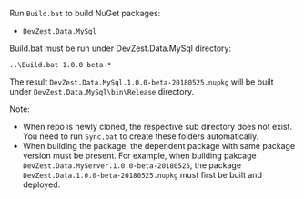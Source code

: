 Run `Build.bat` to build NuGet packages:
- `DevZest.Data.MySql`

Build.bat must be run under DevZest.Data.MySql directory:
```
..\Build.bat 1.0.0 beta-*
```

The result `DevZest.Data.MySql.1.0.0-beta-20180525.nupkg` will be built under `DevZest.Data.MySql\bin\Release` directory.

Note: 
- When repo is newly cloned, the respective sub directory does not exist. You need to run `Sync.bat` to create these folders automatically.
- When building the package, the dependent package with same package version must be present. For example, when building pakcage
`DevZest.Data.MyServer.1.0.0-beta-20180525`, the package `DevZest.Data.1.0.0-beta-20180525.nupkg` must first be built and deployed.
